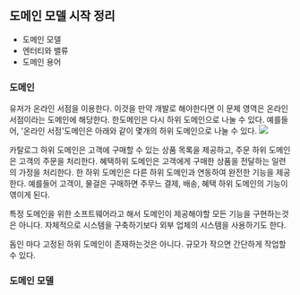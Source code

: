 ## 도메인 모델 시작 정리
* 도메인 모델
* 엔터티와 밸류
* 도메인 용어


### 도메인
유저가 온라인 서점을 이용한다. 이것을 만약 개발로 해야한다면 이 문제 영역은 온라인서점이라는 도메인에 해당한다.
한도메인은 다시 하위 도메인으로 나눌 수 있다. 예를들어, '온라인 서점'도메인은 아래와 같이 몇개의 하위 도메인으로 나눌 수 있다.
![](https://i.imgur.com/Xy74P1P.jpg)

카탈로그 하위 도메인은 고객에 구매할 수 있는 상품 목록을 제공하고, 주문 하위 도메인은 고객의 주문을 처리한다. 혜택하위 도메인은 고객에게 구매한 상품을 전달하는 일련의 가정을 처리한다. 한 하위 도메인은 다른 하위 도메인과 연동하여 완전한 기능을 제공한다. 예를들어 고객이, 물걸은 구매하면 주무느 결제, 배송, 혜택 하위 도메인의 기능이 엮이게 된다.

특정 도메인을 위한 소프트웨어라고 해서 도메인이 제공해야할 모든 기능을 구현하는것은 아니다. 자체적으로 시스템을 구축하기보다 외부 업체의 시스템을 사용하기도 한다.

돔인 마다 고정된 하위 도메인이 존재하는것은 아니다. 규모가 작으면 간단하게 작업할 수 있다.

### 도메인 모델
